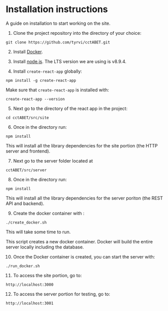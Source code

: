# Installation instructions

A guide on installation to start working on the site.

1. Clone the project repository into the directory of your choice:
```
git clone https://github.com/tyrvi/cctABET.git
```

2. Install [Docker](https://www.docker.com/community-edition).

3. Install [node.js](https://nodejs.org/en/download/). The LTS version we are using is v8.9.4.
4. Install `create-react-app` globally:

```
npm install -g create-react-app
```

Make sure that `create-react-app` is installed with:

```
create-react-app --version
```

5. Next go to the directory of the react app in the project: 
```
cd cctABET/src/site
```

6. Once in the directory run:
```
npm install
```

This will install all the library dependencies for the site portion (the HTTP server and frontend).

7. Next go to the server folder located at 
```
cctABET/src/server
```

8. Once in the directory run:

```
npm install
```

This will install all the library dependencies for the server poriton (the REST API and backend).

9. Create the docker container with :
```
./create_docker.sh
```

This will take some time to run.

This script creates a new docker container. Docker will build the entire server locally including the database.

10. Once the Docker container is created, you can start the server with:
```
./run_docker.sh
```

11. To access the site portion, go to:
```
http://localhost:3000
```

12. To access the server portion for testing, go to:

```
http://localhost:3001
```
